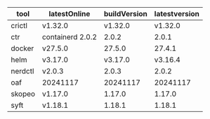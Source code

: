 | tool | latestOnline | buildVersion | latestversion |
|------|--------------|--------------|---------------|
| crictl | v1.32.0 | v1.32.0 | v1.32.0 |
| ctr | containerd 2.0.2 | 2.0.2 | 2.0.1 |
| docker | v27.5.0 | 27.5.0 | 27.4.1 |
| helm | v3.17.0 | v3.17.0 | v3.16.4 |
| nerdctl | v2.0.3 | 2.0.3 | 2.0.2 |
| oaf | 20241117 | 20241117 | 20241117 |
| skopeo | v1.17.0 | 1.17.0 | 1.17.0 |
| syft | v1.18.1 | 1.18.1 | 1.18.1 |

